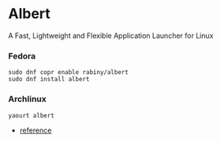 # Albert

A Fast, Lightweight and Flexible Application Launcher for Linux

### Fedora

    sudo dnf copr enable rabiny/albert
    sudo dnf install albert

### Archlinux

    yaourt albert

- [reference](http://www.2daygeek.com/install-albert-app-application-launcher-arch-linux-mint-debian-fedora-ubuntu/)
